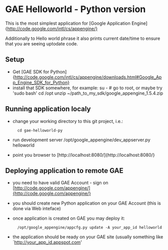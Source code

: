 GAE Helloworld - Python version
===============================

This is the most simplest application for
[Google Application Engine]{http://code.google.com/intl/cs/appengine/}

Additionally to Hello world phrase it also prints current date/time 
to ensure that you are seeing uptodate code.

Setup
-----

* Get [GAE SDK for Python]{http://code.google.com/intl/cs/appengine/downloads.html#Google_App_Engine_SDK_for_Python}
* install that SDK somewhere, for example:
		su - # go to root, or maybe try 'sudo bash'
		cd /opt
		unzip ~/path_to_my_sdk/google_appengine_1.5.4.zip

Running application localy
--------------------------

* change your working directory to this git project, i.e.:

		cd gae-helloworld-py

* run development server
		/opt/google_appengine/dev_appserver.py helloworld

* point you browser to [http://localhost:8080/]{http://localhost:8080/}

Deploying application to remote GAE
-----------------------------------

* you need to have valid GAE Account - sign on [http://code.google.com/appengine/]{http://code.google.com/appengine/}

* you should create new Python application on your GAE Account (this is done via Web inteface)

* once application is created on GAE you may deploy it:

		/opt/google_appengine/appcfg.py update -A your_app_id helloworld

* the application should be ready on your GAE site (usually something like `http://your_app_id.appspot.com'





